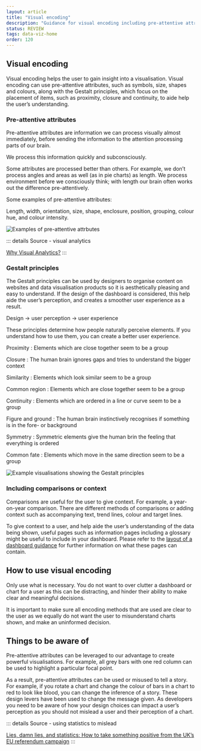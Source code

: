 ```yaml
---
layout: article
title: "Visual encoding"
description: "Guidance for visual encoding including pre-attentive attributes and Gestalt principles"
status: REVIEW
tags: data-viz-home
order: 120
---
```

## Visual encoding  
  
Visual encoding helps the user to gain insight into a visualisation. Visual encoding can use pre-attentive attributes, such as symbols, size, shapes and colours, along with the Gestalt principles, which focus on the placement of items, such as proximity, closure and continuity, to aide help the user’s understanding.  

### Pre-attentive attributes  
  
Pre-attentive attributes are information we can process visually almost immediately, before sending the information to the attention processing parts of our brain.  
  
We process this information quickly and subconsciously.  
  
Some attributes are processed better than others. For example, we don’t process angles and areas as well (as in pie charts) as length. We process environment before we consciously think; with length our brain often works out the difference pre-attentively.  
  
Some examples of pre-attentive attributes:  
  
Length, width, orientation, size, shape, enclosure, position, grouping, colour hue, and colour intensity.  
  
![Examples of pre-attentive attrbutes](../images/pre-atten.png)  
  
::: details Source - visual analytics

[Why Visual Analytics?][encode 1]
:::  

### Gestalt principles  

The Gestalt principles can be used by designers to organise content on websites and data visualisation products so it is aesthetically pleasing and easy to understand.
If the design of the dashboard is considered, this help aide the user’s perception, and creates a smoother user experience as a result.  
  
Design &rarr; user perception &rarr; user experience  
  
These principles determine how people naturally perceive elements. If you understand how to use them, you can create a better user experience.  

Proximity
: Elements which are close together seem to be a group

Closure
: The human brain ignores gaps and tries to understand the bigger context

Similarity
: Elements which look similar seem to be a group

Common region
: Elements which are close together seem to be a group

Continuity
: Elements which are ordered in a line or curve seem to be a group

Figure and ground
: The human brain instinctively recognises if something is in the fore- or background

Symmetry
: Symmetric elements give the human brin the feeling that everything is ordered

Common fate
: Elements which move in the same direction seem to be a group  
  
![Example visualisations showing the Gestalt principles](../images/gestalt.png)

### Including comparisons or context  
  
Comparisons are useful for the user to give context. For example, a year-on-year comparison. There are different methods of comparisons or adding context such as accompanying text, trend lines, colour and target lines.  
  
To give context to a user, and help aide the user’s understanding of the data being shown, useful pages such as information pages including a glossary might be useful to include in your dashboard. Please refer to the [layout of a dashboard guidance](../../dashboard-layout/info-pages/) for further information on what these pages can contain.  

## How to use visual encoding  
  
Only use what is necessary. You do not want to over clutter a dashboard or chart for a user as this can be distracting, and hinder their ability to make clear and meaningful decisions.  
  
It is important to make sure all encoding methods that are used are clear to the user as we equally do not want the user to misunderstand charts shown, and make an uninformed decision.  

## Things to be aware of  
  
Pre-attentive attributes can be leveraged to our advantage to create powerful visualisations. For example, all grey bars with one red column can be used to highlight a particular focal point.  
  
As a result, pre-attentive attributes can be used or misused to tell a story. For example, if you rotate a chart and change the colour of bars in a chart to red to look like blood, you can change the inference of a story. These design levers have been used to change the message given. As developers you need to be aware of how your design choices can impact a user’s perception as you should not mislead a user and their perception of a chart.  
  
::: details Source - using statistics to mislead

[Lies, damn lies, and statistics: How to take something positive from the UK’s EU referendum campaign][encode 2]
:::

[encode 1]: https://help.tableau.com/current/blueprint/en-us/bp_why_visual_analytics.htm
[encode 2]: https://www.infoworld.com/article/3088166/why-how-to-lie-with-statistics-did-us-a-disservice.html